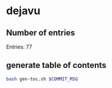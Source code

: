 # dejavu

## Number of entries

Entries: 77

## generate table of contents
```bash
bash gen-toc.sh $COMMIT_MSG
```
